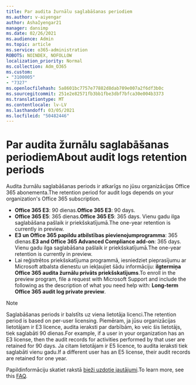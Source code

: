 ```yaml
---
title: Par audita žurnālu saglabāšanas periodiem
ms.author: v-aiyengar
author: AshaIyengar21
manager: dansimp
ms.date: 02/26/2021
ms.audience: Admin
ms.topic: article
ms.service: o365-administration
ROBOTS: NOINDEX, NOFOLLOW
localization_priority: Normal
ms.collection: Adm_O365
ms.custom:
- "3100005"
- "7327"
ms.openlocfilehash: 5a8601bc7757e77882d8dab709e007a2f6df3b0c
ms.sourcegitcommit: 251e2e82571fb3bb1fbe3dbf7bfca30e004b3373
ms.translationtype: MT
ms.contentlocale: lv-LV
ms.lasthandoff: 03/05/2021
ms.locfileid: "50482446"
---
```

# <a name="about-audit-logs-retention-periods"></a><span data-ttu-id="d94e2-102">Par audita žurnālu saglabāšanas periodiem</span><span class="sxs-lookup"><span data-stu-id="d94e2-102">About audit logs retention periods</span></span>

<span data-ttu-id="d94e2-103">Audita žurnālu saglabāšanas periods ir atkarīgs no jūsu organizācijas Office 365 abonementa.</span><span class="sxs-lookup"><span data-stu-id="d94e2-103">The retention period for audit logs depends on your organization's Office 365 subscription.</span></span>

- <span data-ttu-id="d94e2-104">**Office 365 E3**: 90 dienas.</span><span class="sxs-lookup"><span data-stu-id="d94e2-104">**Office 365 E3**: 90 days.</span></span>
- <span data-ttu-id="d94e2-105">**Office 365 E5**: 365 dienas.</span><span class="sxs-lookup"><span data-stu-id="d94e2-105">**Office 365 E5**: 365 days.</span></span> <span data-ttu-id="d94e2-106">Vienu gadu ilga saglabāšana pašlaik ir priekšskatījumā.</span><span class="sxs-lookup"><span data-stu-id="d94e2-106">The one-year retention is currently in preview.</span></span>
- <span data-ttu-id="d94e2-107">**E3 un Office 365 papildu atbilstības pievienojumprogramma**: 365 dienas.</span><span class="sxs-lookup"><span data-stu-id="d94e2-107">**E3 and Office 365 Advanced Compliance add-on**: 365 days.</span></span> <span data-ttu-id="d94e2-108">Vienu gadu ilga saglabāšana pašlaik ir priekšskatījumā.</span><span class="sxs-lookup"><span data-stu-id="d94e2-108">The one-year retention is currently in preview.</span></span>
- <span data-ttu-id="d94e2-109">Lai reģistrētos priekšskatījuma programmā, iesniedziet pieprasījumu ar Microsoft atbalsta dienestu un iekļaujiet šādu informāciju: **ilgtermiņa Office 365 audita žurnālu privāts priekšskatījums**.</span><span class="sxs-lookup"><span data-stu-id="d94e2-109">To enroll in the preview program, file a request with Microsoft Support and include the following as the description of what you need help with: **Long-term Office 365 audit log private preview**.</span></span>
> [!NOTE]
> <span data-ttu-id="d94e2-110">Saglabāšanas periods ir balstīts uz viena lietotāja licenci.</span><span class="sxs-lookup"><span data-stu-id="d94e2-110">The retention period is based on per-user licensing.</span></span> <span data-ttu-id="d94e2-111">Piemēram, ja jūsu organizācijas lietotājam ir E3 licence, audita ieraksti par darbībām, ko veic šis lietotājs, tiek saglabāti 90 dienas.</span><span class="sxs-lookup"><span data-stu-id="d94e2-111">For example, if a user in your organization has an E3 license, then the audit records for activities performed by that user are retained for 90 days.</span></span> <span data-ttu-id="d94e2-112">Ja citam lietotājam ir E5 licence, to audita ieraksti tiek saglabāti vienu gadu.</span><span class="sxs-lookup"><span data-stu-id="d94e2-112">If a different user has an E5 license, their audit records are retained for one year.</span></span>

<span data-ttu-id="d94e2-113">Papildinformāciju skatiet rakstā [bieži uzdotie jautājumi](https://go.microsoft.com/fwlink/?linkid=2115336).</span><span class="sxs-lookup"><span data-stu-id="d94e2-113">To learn more, see this [FAQ](https://go.microsoft.com/fwlink/?linkid=2115336).</span></span>